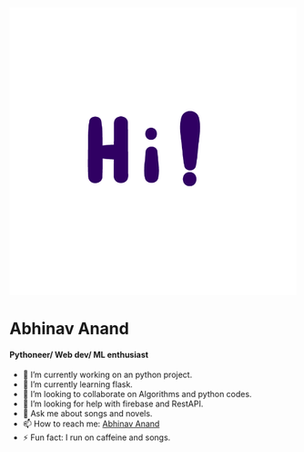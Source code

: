 <img src="Hi.gif"></img>


# Abhinav Anand
#### Pythoneer/ Web dev/ ML enthusiast
- 🔭 I’m currently working on an python project.
- 🌱 I’m currently learning flask.
- 👯 I’m looking to collaborate on Algorithms and python codes. 
- 🤔 I’m looking for help with firebase and RestAPI.
- 💬 Ask me about songs and novels.
- 📫 How to reach me: [Abhinav Anand](atarax665.github.io)
- ⚡ Fun fact: I run on caffeine and songs.

